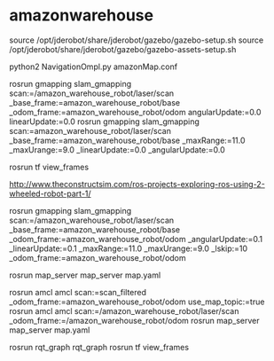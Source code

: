 # amazonwarehouse

source /opt/jderobot/share/jderobot/gazebo/gazebo-setup.sh
source /opt/jderobot/share/jderobot/gazebo/gazebo-assets-setup.sh

python2 NavigationOmpl.py amazonMap.conf 

rosrun gmapping slam_gmapping scan:=/amazon_warehouse_robot/laser/scan _base_frame:=amazon_warehouse_robot/base _odom_frame:=amazon_warehouse_robot/odom angularUpdate:=0.0 linearUpdate:=0.0
rosrun gmapping slam_gmapping scan:=amazon_warehouse_robot/laser/scan _base_frame:=amazon_warehouse_robot/base _maxRange:=11.0 _maxUrange:=9.0  _linearUpdate:=0.0 _angularUpdate:=0.0

rosrun tf view_frames

http://www.theconstructsim.com/ros-projects-exploring-ros-using-2-wheeled-robot-part-1/


rosrun gmapping slam_gmapping scan:=/amazon_warehouse_robot/laser/scan _base_frame:=amazon_warehouse_robot/base _odom_frame:=amazon_warehouse_robot/odom _angularUpdate:=0.1 _linearUpdate:=0.1 _maxRange:=11.0 _maxUrange:=9.0 _lskip:=10
 _odom_frame:=amazon_warehouse_robot/odom 


rosrun map_server map_server map.yaml

rosrun amcl amcl scan:=scan_filtered _odom_frame:=amazon_warehouse_robot/odom use_map_topic:=true
rosrun amcl amcl scan:=/amazon_warehouse_robot/laser/scan _odom_frame:=/amazon_warehouse_robot/odom
rosrun map_server map_server map.yaml


rosrun rqt_graph rqt_graph
rosrun tf view_frames

